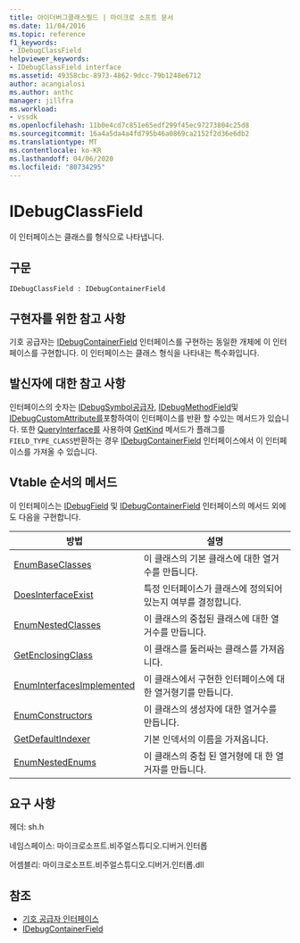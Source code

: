 ```yaml
---
title: 아이더버그클래스필드 | 마이크로 소프트 문서
ms.date: 11/04/2016
ms.topic: reference
f1_keywords:
- IDebugClassField
helpviewer_keywords:
- IDebugClassField interface
ms.assetid: 49358cbc-8973-4862-9dcc-79b1248e6712
author: acangialosi
ms.author: anthc
manager: jillfra
ms.workload:
- vssdk
ms.openlocfilehash: 11b0e4cd7c851e65edf299f45ec97273804c25d8
ms.sourcegitcommit: 16a4a5da4a4fd795b46a0869ca2152f2d36e6db2
ms.translationtype: MT
ms.contentlocale: ko-KR
ms.lasthandoff: 04/06/2020
ms.locfileid: "80734295"
---
```

# <a name="idebugclassfield"></a>IDebugClassField
이 인터페이스는 클래스를 형식으로 나타냅니다.

## <a name="syntax"></a>구문

```
IDebugClassField : IDebugContainerField
```

## <a name="notes-for-implementers"></a>구현자를 위한 참고 사항
 기호 공급자는 [IDebugContainerField](../../../extensibility/debugger/reference/idebugcontainerfield.md) 인터페이스를 구현하는 동일한 개체에 이 인터페이스를 구현합니다. 이 인터페이스는 클래스 형식을 나타내는 특수화입니다.

## <a name="notes-for-callers"></a>발신자에 대한 참고 사항
 인터페이스의 숫자는 [IDebugSymbol공급자,](../../../extensibility/debugger/reference/idebugsymbolprovider.md) [IDebugMethodField](../../../extensibility/debugger/reference/idebugmethodfield.md)및 [IDebugCustomAttribute를](../../../extensibility/debugger/reference/idebugcustomattribute.md)포함하여이 인터페이스를 반환 할 수있는 메서드가 있습니다. 또한 [QueryInterface를](/cpp/atl/queryinterface) 사용하여 [GetKind](../../../extensibility/debugger/reference/idebugfield-getkind.md) 메서드가 플래그를 `FIELD_TYPE_CLASS`반환하는 경우 [IDebugContainerField](../../../extensibility/debugger/reference/idebugcontainerfield.md) 인터페이스에서 이 인터페이스를 가져올 수 있습니다.

## <a name="methods-in-vtable-order"></a>Vtable 순서의 메서드
 이 인터페이스는 [IDebugField](../../../extensibility/debugger/reference/idebugfield.md) 및 [IDebugContainerField](../../../extensibility/debugger/reference/idebugcontainerfield.md) 인터페이스의 메서드 외에도 다음을 구현합니다.

|방법|설명|
|------------|-----------------|
|[EnumBaseClasses](../../../extensibility/debugger/reference/idebugclassfield-enumbaseclasses.md)|이 클래스의 기본 클래스에 대한 열거수를 만듭니다.|
|[DoesInterfaceExist](../../../extensibility/debugger/reference/idebugclassfield-doesinterfaceexist.md)|특정 인터페이스가 클래스에 정의되어 있는지 여부를 결정합니다.|
|[EnumNestedClasses](../../../extensibility/debugger/reference/idebugclassfield-enumnestedclasses.md)|이 클래스의 중첩된 클래스에 대한 열거수를 만듭니다.|
|[GetEnclosingClass](../../../extensibility/debugger/reference/idebugclassfield-getenclosingclass.md)|이 클래스를 둘러싸는 클래스를 가져옵니다.|
|[EnumInterfacesImplemented](../../../extensibility/debugger/reference/idebugclassfield-enuminterfacesimplemented.md)|이 클래스에서 구현한 인터페이스에 대한 열거형기를 만듭니다.|
|[EnumConstructors](../../../extensibility/debugger/reference/idebugclassfield-enumconstructors.md)|이 클래스의 생성자에 대한 열거수를 만듭니다.|
|[GetDefaultIndexer](../../../extensibility/debugger/reference/idebugclassfield-getdefaultindexer.md)|기본 인덱서의 이름을 가져옵니다.|
|[EnumNestedEnums](../../../extensibility/debugger/reference/idebugclassfield-enumnestedenums.md)|이 클래스의 중첩 된 열거형에 대 한 열거자를 만듭니다.|

## <a name="requirements"></a>요구 사항
 헤더: sh.h

 네임스페이스: 마이크로소프트.비주얼스튜디오.디버거.인터롭

 어셈블리: 마이크로소프트.비주얼스튜디오.디버거.인터롭.dll

## <a name="see-also"></a>참조
- [기호 공급자 인터페이스](../../../extensibility/debugger/reference/symbol-provider-interfaces.md)
- [IDebugContainerField](../../../extensibility/debugger/reference/idebugcontainerfield.md)
